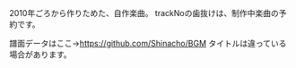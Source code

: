 2010年ごろから作りためた、自作楽曲。
trackNoの歯抜けは、制作中楽曲の予約です。

譜面データはここ→https://github.com/Shinacho/BGM
タイトルは違っている場合があります。
